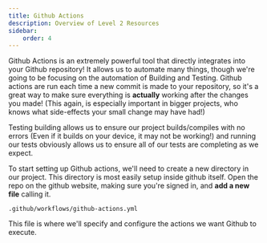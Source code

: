 ```yaml
---
title: Github Actions
description: Overview of Level 2 Resources
sidebar:
    order: 4
---
```


Github Actions is an extremely powerful tool that directly integrates into your Github repository! It allows us to automate many things, though we're going to be focusing on the automation of Building and Testing. Github actions are run each time a new commit is made to your repository, so it's a great way to make sure everything is **actually** working after the changes you made! (This again, is especially important in bigger projects, who knows what side-effects your small change may have had!)

Testing building allows us to ensure our project builds/compiles with no errors (Even if it builds on your device, it may not be working!) and running our tests obviously allows us to ensure all of our tests are completing as we expect.

To start setting up Github actions, we'll need to create a new directory in our project. This directory is most easily setup inside github itself. Open the repo on the github website, making sure you're signed in, and **add a new file** calling it.

```
.github/workflows/github-actions.yml
```

This file is where we'll specify and configure the actions we want Github to execute.